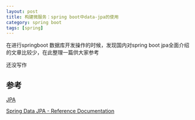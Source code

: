 ```yaml
---
layout: post
title: 构建微服务：spring boot中data-jpa的使用
category: spring boot
tags: [spring]
---
```


在进行springboot 数据库开发操作的时候，发现国内对spring boot jpa全面介绍的文章比较少，在此整理一篇供大家参考


还没写作



















## 参考
[JPA](http://log-cd.iteye.com/blog/288909)

[Spring Data JPA - Reference Documentation](http://docs.spring.io/spring-data/jpa/docs/current/reference/html/)